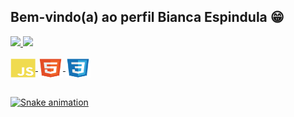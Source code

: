 ## Bem-vindo(a) ao perfil Bianca Espindula 😁

 <div>
   <a href="https://github.com/biancaespindula">
   <img height="180em" src="https://github-readme-stats.vercel.app/api?username=biancaespindula&show_icons=true&theme=tokyonight&include_all_commits=true&count_private=true"/>
   <img height="180em" src="https://github-readme-stats.vercel.app/api/top-langs/?username=devemdobro&layout=compact&langs_count=6&theme=tokyonight"/>

</div>
<div style="display: inline_block"><br>
  <img align="center" alt="Js" height="30" width="40" src="https://raw.githubusercontent.com/devicons/devicon/master/icons/javascript/javascript-plain.svg">
  <img align="center" alt="HTML" height="30" width="40" src="https://raw.githubusercontent.com/devicons/devicon/master/icons/html5/html5-original.svg">
  <img align="center" alt="CSS" height="30" width="40" src="https://raw.githubusercontent.com/devicons/devicon/master/icons/css3/css3-original.svg">
</div>
 
 <br>
 
  
 
  ![Snake animation](https://github.com/devemdobro/devemdobro/blob/output/github-contribution-grid-snake.svg)

</div>
